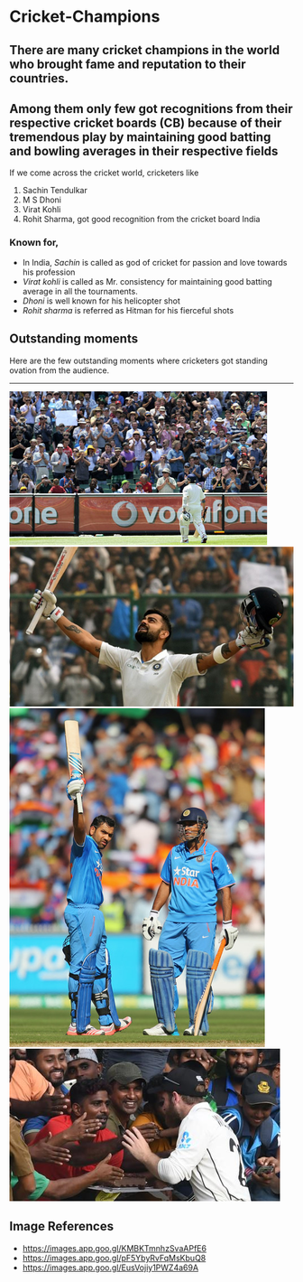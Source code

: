 # Cricket-Champions
## There are many cricket champions in the world who brought fame and reputation to their countries.
## Among them only few got recognitions from their respective cricket boards (CB) because of their tremendous play by maintaining good batting and bowling averages in their respective fields
If we come across the cricket world, cricketers like
1. Sachin Tendulkar
2. M S Dhoni
3. Virat Kohli 
4. Rohit Sharma, got good recognition from the cricket board India
### Known for,
* In India, *Sachin* is called as god of cricket for passion and love towards his profession
* *Virat kohli* is called as Mr. consistency for maintaining good batting average in all the tournaments.
* *Dhoni* is well known for his helicopter shot
* *Rohit sharma* is referred as Hitman for his fierceful shots
## Outstanding moments
Here are the few outstanding moments where cricketers got standing ovation from the audience.
***
![standing ovation picture 1](standing_ovation1.jpg)
![standing ovation picture 2](standing_ovation2.jpg)
![standing ovation picture 3](standing_ovation3.jpg)
![pic4](pic4.jpg)
## Image References
- <https://images.app.goo.gl/KMBKTmnhzSvaAPfE6>
- <https://images.app.goo.gl/pF5YbyRvFqMsKbuQ8>
- <https://images.app.goo.gl/EusVojiy1PWZ4a69A>






